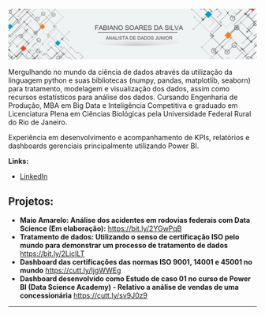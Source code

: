 
<p align="center">
  <img src="banner.jpg" >
</p>

Mergulhando no mundo da ciência de dados através da utilização da linguagem python e suas bibliotecas (numpy, pandas, matplotlib, seaborn) para tratamento, modelagem e visualização dos dados, assim como recursos estatísticos para análise dos dados. Cursando Engenharia de Produção, MBA em Big Data e Inteligência Competitiva e graduado em Licenciatura Plena em Ciências Biológicas pela Universidade Federal Rural do Rio de Janeiro.

Experiência em desenvolvimento e acompanhamento de KPIs, relatórios e dashboards gerenciais principalmente utilizando Power BI.

**Links:**
* [LinkedIn](https://www.linkedin.com/in/fabiano-soares-da-silva-b312233a/)



## Projetos:

* **Maio Amarelo: Análise dos acidentes em rodovias federais com Data Science (Em elaboração):** https://bit.ly/2YGwPqB
* **Tratamento de dados: Utilizando o senso de certificação ISO pelo mundo para demonstrar um processo de tratamento de dados** https://bit.ly/2LicILT
* **Dashboard das certificações das normas ISO 9001, 14001 e 45001 no mundo** https://cutt.ly/IjgWWEg
* **Dashboard desenvolvido como Estudo de caso 01 no curso de Power BI (Data Science Academy) - Relativo a análise de vendas de uma concessionária** https://cutt.ly/sv9J0z9
---

